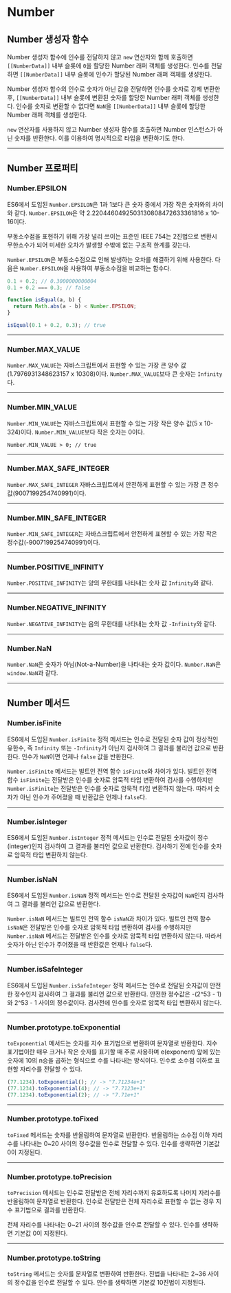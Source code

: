 # Number

## Number 생성자 함수

Number 생성자 함수에 인수를 전달하지 않고 `new` 연산자와 함께 호출하면 `[[NumberData]]` 내부 슬롯에 `0`을 할당한 Number 래퍼 객체를 생성한다. 인수를 전달하면 `[[NumberData]]` 내부 슬롯에 인수가 할당된 Number 래퍼 객체를 생성한다.

Number 생성자 함수의 인수로 숫자가 아닌 값을 전달하면 인수를 숫자로 강제 변환한 후, `[[NumberData]]` 내부 슬롯에 변환된 숫자를 할당한 Number 래퍼 객체를 생성한다. 인수를 숫자로 변환할 수 없다면 `NaN`을 `[[NumberData]]` 내부 슬롯에 할당한 Number 래퍼 객체를 생성한다.

`new` 연산자를 사용하지 않고 Number 생성자 함수를 호출하면 Number 인스턴스가 아닌 숫자를 반환한다. 이를 이용하여 명시적으로 타입을 변환하기도 한다.

---

## Number 프로퍼티

### Number.EPSILON

ES6에서 도입된 `Number.EPSILON`은 1과 1보다 큰 숫자 중에서 가장 작은 숫자와의 차이와 같다. `Number.EPSILON`은 약 2.2204460492503130808472633361816 x 10-16이다.

부동소수점을 표현하기 위해 가장 널리 쓰이는 표준인 IEEE 754는 2진법으로 변환시 무한소수가 되어 미세한 오차가 발생할 수밖에 없는 구조적 한계를 갖는다.

`Number.EPSILON`은 부동소수점으로 인해 발생하는 오차를 해결하기 위해 사용한다. 다음은 `Number.EPSILON`을 사용하여 부동소수점을 비교하는 함수다.

```javascript
0.1 + 0.2; // 0.3000000000004
0.1 + 0.2 === 0.3; // false

function isEqual(a, b) {
  return Math.abs(a - b) < Number.EPSILON;
}

isEqual(0.1 + 0.2, 0.3); // true
```

---

### Number.MAX_VALUE

`Number.MAX_VALUE`는 자바스크립트에서 표현할 수 있는 가장 큰 양수 값(1.7976931348623157 x 10308)이다. `Number.MAX_VALUE`보다 큰 숫자는 `Infinity`다.

---

### Number.MIN_VALUE

`Number.MIN_VALUE`는 자바스크립트에서 표현할 수 있는 가장 작은 양수 값(5 x 10-324)이다. `Number.MIN_VALUE`보다 작은 숫자는 0이다.

`Number.MIN_VALUE > 0; // true`

---

### Number.MAX_SAFE_INTEGER

`Number.MAX_SAFE_INTEGER` 자바스크립트에서 안전하게 표현할 수 있는 가장 큰 정수값(9007199254740991)이다.

---

### Number.MIN_SAFE_INTEGER

`Number.MIN_SAFE_INTEGER`는 자바스크립트에서 안전하게 표현할 수 있는 가장 작은 정수값(-9007199254740991)이다.

---

### Number.POSITIVE_INFINITY

`Number.POSITIVE_INFINITY`는 양의 무한대를 나타내는 숫자 값 `Infinity`와 같다.

---

### Number.NEGATIVE_INFINITY

`Number.NEGATIVE_INFINITY`는 음의 무한대를 나타내는 숫자 값 `-Infinity`와 같다.

---

### Number.NaN

`Number.NaN`은 숫자가 아님(Not-a-Number)을 나타내는 숫자 값이다. `Number.NaN`은 `window.NaN`과 같다.

---

## Number 메서드

### Number.isFinite

ES6에서 도입된 `Number.isFinite` 정적 메서드는 인수로 전달된 숫자 값이 정상적인 유한수, 즉 `Infinity` 또는 `-Infinity`가 아닌지 검사하여 그 결과를 불리언 값으로 반환한다. 인수가 `NaN`이면 언제나 `false` 값을 반환한다.

`Number.isFinite` 메서드는 빌트인 전역 함수 `isFinite`와 차이가 있다. 빌트인 전역 함수 `isFinite`는 전달받은 인수를 숫자로 암묵적 타입 변환하여 검사를 수행하지만 `Number.isFinite`는 전달받은 인수를 숫자로 암묵적 타입 변환하지 않는다. 따라서 숫자가 아닌 인수가 주어졌을 때 반환값은 언제나 `false`다.

---

### Number.isInteger

ES6에서 도입된 `Number.isInteger` 정적 메서드는 인수로 전달된 숫자값이 정수(integer)인지 검사하여 그 결과를 불리언 값으로 반환한다. 검사하기 전에 인수를 숫자로 암묵적 타입 변환하지 않는다.

---

### Number.isNaN

ES6에서 도입된 `Number.isNaN` 정적 메서드는 인수로 전달된 숫자값이 `NaN`인지 검사하여 그 결과를 불리언 값으로 반환한다.

`Number.isNaN` 메서드는 빌트인 전역 함수 `isNaN`과 차이가 있다. 빌트인 전역 함수 `isNaN`은 전달받은 인수를 숫자로 암묵적 타입 변환하여 검사를 수행하지만 `Number.isNaN` 메서드는 전달받은 인수를 숫자로 암묵적 타입 변환하지 않는다. 따라서 숫자가 아닌 인수가 주어졌을 때 반환값은 언제나 `false`다.

---

### Number.isSafeInteger

ES6에서 도입된 `Number.isSafeInteger` 정적 메서드는 인수로 전달된 숫자값이 안전한 정수인지 검사하여 그 결과를 불리언 값으로 반환한다. 안전한 정수값은 -(2^53 - 1)와 2^53 - 1 사이의 정수값이다. 검사전에 인수를 숫자로 암묵적 타입 변환하지 않는다.

---

### Number.prototype.toExponential

`toExponential` 메서드는 숫자를 지수 표기법으로 변환하여 문자열로 반환한다. 지수 표기법이란 매우 크거나 작은 숫자를 표기할 때 주로 사용하며 e(exponent) 앞에 있는 숫자에 10의 n승을 곱하는 형식으로 수를 나타내는 방식이다. 인수로 소수점 이하로 표현할 자리수를 전달할 수 있다.

```javascript
(77.1234).toExponential(); // -> "7.71234e+1"
(77.1234).toExponential(4); // -> "7.7123e+1"
(77.1234).toExponential(2); // -> "7.71e+1"
```

---

### Number.prototype.toFixed

`toFixed` 메서드는 숫자를 반올림하여 문자열로 반환한다. 반올림하는 소수점 이하 자리수를 나타내는 0~20 사이의 정수값을 인수로 전달할 수 있다. 인수를 생략하면 기본값 0이 지정된다.

---

### Number.prototype.toPrecision

`toPrecision` 메서드는 인수로 전달받은 전체 자리수까지 유효하도록 나머지 자리수를 반올림하여 문자열로 반환한다. 인수로 전달받은 전체 자리수로 표현할 수 없는 경우 지수 표기법으로 결과를 반환한다.

전체 자리수를 나타내는 0~21 사이의 정수값을 인수로 전달할 수 있다. 인수를 생략하면 기본값 0이 지정된다.

---

### Number.prototype.toString

`toString` 메서드는 숫자를 문자열로 변환하여 반환한다. 진법을 나타내는 2~36 사이의 정수값을 인수로 전달할 수 있다. 인수를 생략하면 기본값 10진법이 지정된다.
